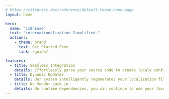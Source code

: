 ```yaml
---
# https://vitepress.dev/reference/default-theme-home-page
layout: home

hero:
  name: "i18nEase"
  text: "internationalization Simplified."
  actions:
    - theme: brand
      text: Get Started Free
      link: /guide/

features:
  - title: Seamless Integration
    details: Effortlessly parse your source code to create locale configurations without manual intervention.
  - title: Dynamic Updates
    details: Our system intelligently regenerates your localization files in response to code changes, keeping your internationalization in sync.
  - title: No Vendor Lock-in
    details: No runtime dependencies, you can continue to use your favorite i18n library.
---
```

